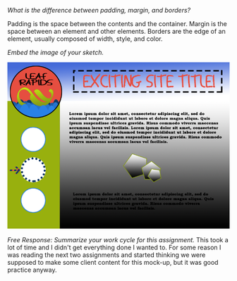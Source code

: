 *What is the difference between padding, margin, and borders?*

Padding is the space between the contents and the container.
Margin is the space between an element and other elements.
Borders are the edge of an element, usually composed of width, style, and color.

*Embed the image of your sketch.*

![Embedded Site Sketch](./images/SiteSketch.png)

*Free Response: Summarize your work cycle for this assignment.*
This took a lot of time and I didn't get everything done I wanted to. For some reason I was reading the next two assignments and started thinking we were supposed to make some client content for this mock-up, but it was good practice anyway.  

